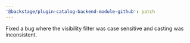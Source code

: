 ```yaml
---
'@backstage/plugin-catalog-backend-module-github': patch
---
```


Fixed a bug where the visibility filter was case sensitive and casting was inconsistent. 
